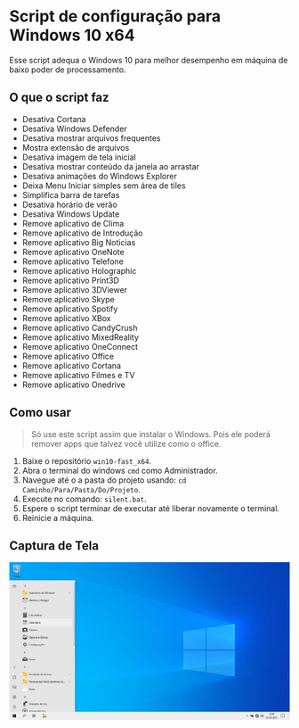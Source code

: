 # Script de configuração para Windows 10 x64

Esse script adequa o Windows 10 para melhor desempenho em máquina de baixo poder de processamento.

## O que o script faz

- Desativa Cortana
- Desativa Windows Defender
- Desativa mostrar arquivos frequentes
- Mostra extensão de arquivos
- Desativa imagem de tela inicial
- Desativa mostrar conteúdo da janela ao arrastar
- Desativa animações do Windows Explorer
- Deixa Menu Iniciar simples sem área de tiles
- Simplifica barra de tarefas
- Desativa horário de verão
- Desativa Windows Update
- Remove aplicativo de Clima
- Remove aplicativo de Introdução
- Remove aplicativo Big Noticias
- Remove aplicativo OneNote
- Remove aplicativo Telefone
- Remove aplicativo Holographic
- Remove aplicativo Print3D
- Remove aplicativo 3DViewer
- Remove aplicativo Skype
- Remove aplicativo Spotify
- Remove aplicativo XBox
- Remove aplicativo CandyCrush
- Remove aplicativo MixedReality
- Remove aplicativo OneConnect
- Remove aplicativo Office
- Remove aplicativo Cortana
- Remove aplicativo Filmes e TV
- Remove aplicativo Onedrive

## Como usar

> Só use este script assim que instalar o Windows. Pois ele poderá remover apps que talvez você utilize como o office.

1. Baixe o repositório `win10-fast_x64`.
1. Abra o terminal do windows `cmd` como Administrador.
1. Navegue até o a pasta do projeto usando: `cd Caminho/Para/Pasta/Do/Projeto`.
1. Execute no comando: `silent.bat`.
1. Espere o script terminar de executar até liberar novamente o terminal.
1. Reinicie a máquina.

## Captura de Tela

![Screen](screen.png)
